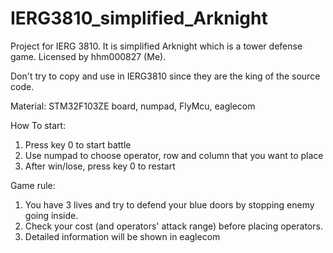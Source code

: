 # IERG3810_simplified_Arknight
Project for IERG 3810. It is simplified Arknight which is a tower defense game. Licensed by hhm000827 (Me). 

Don't try to copy and use in IERG3810 since they are the king of the source code.

Material: STM32F103ZE board, numpad, FlyMcu, eaglecom

How To start:
1. Press key 0 to start battle
2. Use numpad to choose operator, row and column that you want to place
3. After win/lose, press key 0 to restart

Game rule:
1. You have 3 lives and try to defend your blue doors by stopping enemy going inside.
2. Check your cost (and operators' attack range) before placing operators.
3. Detailed information will be shown in eaglecom
